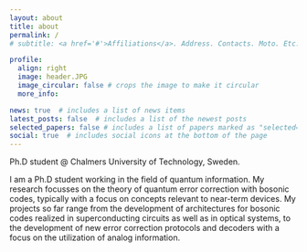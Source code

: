 ```yaml
---
layout: about
title: about
permalink: /
# subtitle: <a href='#'>Affiliations</a>. Address. Contacts. Moto. Etc.

profile:
  align: right
  image: header.JPG
  image_circular: false # crops the image to make it circular
  more_info:

news: true  # includes a list of news items
latest_posts: false  # includes a list of the newest posts
selected_papers: false # includes a list of papers marked as "selected={true}"
social: true  # includes social icons at the bottom of the page
---
```


Ph.D student @ Chalmers University of Technology, Sweden.

I am a Ph.D student working in the field of quantum information. My research focusses on the theory of quantum error correction with bosonic codes, typically with a focus on concepts relevant to near-term devices. My projects so far range from the development of architectures for bosonic codes realized in superconducting circuits as well as in optical systems, to the development of new error correction protocols and decoders with a focus on the utilization of analog information.
